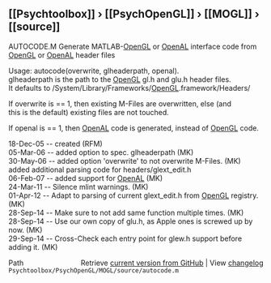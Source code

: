 ## [[Psychtoolbox]] &#8250; [[PsychOpenGL]] &#8250; [[MOGL]] &#8250; [[source]]

AUTOCODE.M  Generate MATLAB-[OpenGL](OpenGL) or [OpenAL](OpenAL) interface code from [OpenGL](OpenGL) or [OpenAL](OpenAL) header files  
  
Usage: autocode(overwrite, glheaderpath, openal).  
glheaderpath is the path to the [OpenGL](OpenGL) gl.h and glu.h header files.  
It defaults to /System/Library/Frameworks/[OpenGL](OpenGL).framework/Headers/  
  
If overwrite is == 1, then existing M-Files are overwritten, else (and  
this is the default) existing files are not touched.  
  
If openal is == 1, then [OpenAL](OpenAL) code is generated, instead of [OpenGL](OpenGL) code.  
  
18-Dec-05 -- created (RFM)  
05-Mar-06 -- added option to spec. glheaderpath (MK)  
30-May-06 -- added option 'overwrite' to not overwrite M-Files. (MK)  
             added additional parsing code for headers/glext\_edit.h  
06-Feb-07 -- added support for [OpenAL](OpenAL) (MK)  
24-Mar-11 -- Silence mlint warnings. (MK)  
01-Apr-12 -- Adapt to parsing of current glext\_edit.h from [OpenGL](OpenGL) registry. (MK)  
28-Sep-14 -- Make sure to not add same function multiple times. (MK)  
28-Sep-14 -- Use our own copy of glu.h, as Apple ones is screwed up by now. (MK)  
29-Sep-14 -- Cross-Check each entry point for glew.h support before adding it. (MK)  




<div class="code_header" style="text-align:right;">
  <span style="float:left;">Path&nbsp;&nbsp;</span> <span class="counter">Retrieve <a href=
  "https://raw.github.com/Psychtoolbox-3/Psychtoolbox-3/beta/Psychtoolbox/PsychOpenGL/MOGL/source/autocode.m">current version from GitHub</a> | View <a href=
  "https://github.com/Psychtoolbox-3/Psychtoolbox-3/commits/beta/Psychtoolbox/PsychOpenGL/MOGL/source/autocode.m">changelog</a></span>
</div>
<div class="code">
  <code>Psychtoolbox/PsychOpenGL/MOGL/source/autocode.m</code>
</div>

